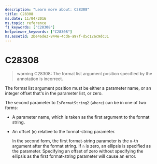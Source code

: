 ```yaml
---
description: "Learn more about: C28308"
title: C28308
ms.date: 11/04/2016
ms.topic: reference
f1_keywords: ["C28308"]
helpviewer_keywords: ["C28308"]
ms.assetid: 2be46de3-844e-4cd6-a97f-d5c12ac9dc31
---
```

# C28308

> warning C28308: The format list argument position specified by the annotation is incorrect.

The format list argument position must be either a parameter name, or an integer offset that's in the parameter list, or zero.

The second parameter to `IsFormatString2` (`where`) can be in one of two forms:

- A parameter name, which is taken as the first argument to the format string.

- An offset (`n`) relative to the format-string parameter.

  In the second form, the first format-string parameter is the `n`-th argument after the format string. If `n` is zero, an ellipsis is specified as the parameter. Specifying an offset of zero without specifying the ellipsis as the first format-string parameter will cause an error.
